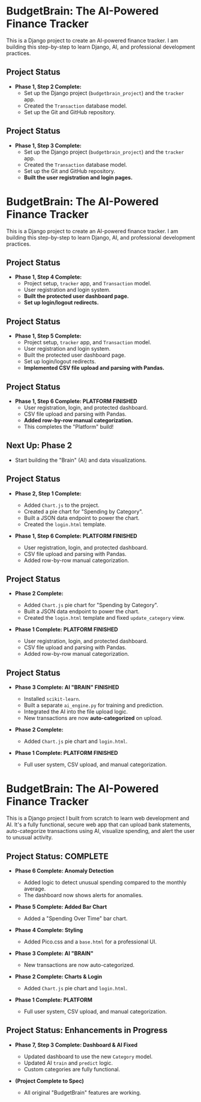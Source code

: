 # BudgetBrain: The AI-Powered Finance Tracker

This is a Django project to create an AI-powered finance tracker. I am building this step-by-step to learn Django, AI, and professional development practices.

## Project Status

* **Phase 1, Step 2 Complete:**
    * Set up the Django project (`budgetbrain_project`) and the `tracker` app.
    * Created the `Transaction` database model.
    * Set up the Git and GitHub repository.

## Project Status

* **Phase 1, Step 3 Complete:**
    * Set up the Django project (`budgetbrain_project`) and the `tracker` app.
    * Created the `Transaction` database model.
    * Set up the Git and GitHub repository.
    * **Built the user registration and login pages.**

# BudgetBrain: The AI-Powered Finance Tracker

This is a Django project to create an AI-powered finance tracker. I am building this step-by-step to learn Django, AI, and professional development practices.

## Project Status

* **Phase 1, Step 4 Complete:**
    * Project setup, `tracker` app, and `Transaction` model.
    * User registration and login system.
    * **Built the protected user dashboard page.**
    * **Set up login/logout redirects.**
## Project Status

* **Phase 1, Step 5 Complete:**
    * Project setup, `tracker` app, and `Transaction` model.
    * User registration and login system.
    * Built the protected user dashboard page.
    * Set up login/logout redirects.
    * **Implemented CSV file upload and parsing with Pandas.**

## Project Status

* **Phase 1, Step 6 Complete: PLATFORM FINISHED**
    * User registration, login, and protected dashboard.
    * CSV file upload and parsing with Pandas.
    * **Added row-by-row manual categorization.**
    * This completes the "Platform" build!

## Next Up: Phase 2

* Start building the "Brain" (AI) and data visualizations.
## Project Status

* **Phase 2, Step 1 Complete:**
    * Added `Chart.js` to the project.
    * Created a pie chart for "Spending by Category".
    * Built a JSON data endpoint to power the chart.
    * Created the `login.html` template.

* **Phase 1, Step 6 Complete: PLATFORM FINISHED**
    * User registration, login, and protected dashboard.
    * CSV file upload and parsing with Pandas.
    * Added row-by-row manual categorization.
## Project Status

* **Phase 2 Complete:**
    * Added `Chart.js` pie chart for "Spending by Category".
    * Built a JSON data endpoint to power the chart.
    * Created the `login.html` template and fixed `update_category` view.

* **Phase 1 Complete: PLATFORM FINISHED**
    * User registration, login, and protected dashboard.
    * CSV file upload and parsing with Pandas.
    * Added row-by-row manual categorization.
## Project Status

* **Phase 3 Complete: AI "BRAIN" FINISHED**
    * Installed `scikit-learn`.
    * Built a separate `ai_engine.py` for training and prediction.
    * Integrated the AI into the file upload logic.
    * New transactions are now **auto-categorized** on upload.

* **Phase 2 Complete:**
    * Added `Chart.js` pie chart and `login.html`.

* **Phase 1 Complete: PLATFORM FINISHED**
    * Full user system, CSV upload, and manual categorization.

# BudgetBrain: The AI-Powered Finance Tracker

This is a Django project I built from scratch to learn web development and AI. It's a fully functional, secure web app that can upload bank statements, auto-categorize transactions using AI, visualize spending, and alert the user to unusual activity.

## Project Status: COMPLETE

* **Phase 6 Complete: Anomaly Detection**
    * Added logic to detect unusual spending compared to the monthly average.
    * The dashboard now shows alerts for anomalies.

* **Phase 5 Complete: Added Bar Chart**
    * Added a "Spending Over Time" bar chart.

* **Phase 4 Complete: Styling**
    * Added Pico.css and a `base.html` for a professional UI.

* **Phase 3 Complete: AI "BRAIN"**
    * New transactions are now auto-categorized.

* **Phase 2 Complete: Charts & Login**
    * Added `Chart.js` pie chart and `login.html`.

* **Phase 1 Complete: PLATFORM**
    * Full user system, CSV upload, and manual categorization.
## Project Status: Enhancements in Progress

* **Phase 7, Step 3 Complete: Dashboard & AI Fixed**
    * Updated dashboard to use the new `Category` model.
    * Updated AI `train` and `predict` logic.
    * Custom categories are fully functional.

* **(Project Complete to Spec)**
    * All original "BudgetBrain" features are working.